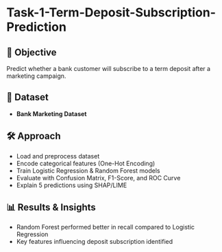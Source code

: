# Task-1-Term-Deposit-Subscription-Prediction
## 🎯 Objective
Predict whether a bank customer will subscribe to a term deposit after a marketing campaign.

## 📂 Dataset
- **Bank Marketing Dataset** 

## 🛠️ Approach
- Load and preprocess dataset
- Encode categorical features (One-Hot Encoding)
- Train Logistic Regression & Random Forest models
- Evaluate with Confusion Matrix, F1-Score, and ROC Curve
- Explain 5 predictions using SHAP/LIME

## 📊 Results & Insights
- Random Forest performed better in recall compared to Logistic Regression
- Key features influencing deposit subscription identified
